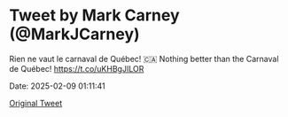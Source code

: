 # Tweet by Mark Carney (@MarkJCarney)

Rien ne vaut le carnaval de Québec!
🇨🇦
Nothing better than the Carnaval de Québec! https://t.co/uKHBgJILOR

Date: 2025-02-09 01:11:41

[Original Tweet](https://x.com/MarkJCarney/status/1888395309471891803)
